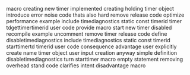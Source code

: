 macro creating new timer implemented creating holding timer object introduce error noise code thats also hard remove release code optimize performance example include timediagnostics static const timerid timer tdgettimertimerid user code provide macro start new timer disabled recompile example uncomment remove timer release code define disabletimediagnostics include timediagnostics static const timerid starttimertd timerid user code consequence advantage user explicitly create name timer object user input creation anyway simple definition disabletimediagnostics turn starttimer macro empty statement removing overhead stand code clarifies intent disadvantage macro